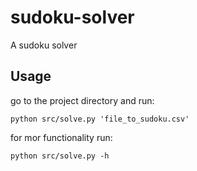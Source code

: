# sudoku-solver
A sudoku solver

## Usage
go to the project directory and run:
```
python src/solve.py 'file_to_sudoku.csv'
```
for mor functionality run:
```
python src/solve.py -h
```